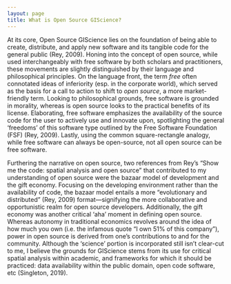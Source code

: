 ```yaml
---
layout: page
title: What is Open Source GIScience?
---
```



At its core, Open Source GIScience lies on the foundation of being able to create, distribute, and apply new software and its tangible code for the general public (Rey, 2009). Honing into the concept of open source, while used interchangeably with free software by both scholars and practitioners, these movements are slightly distinguished by their language and philosophical principles. On the language front, the term *free* often connotated ideas of inferiority (esp. in the corporate world), which served as the basis for a call to action to shift to *open source*, a more market-friendly term. Looking to philosophical grounds, free software is grounded in morality, whereas is open source looks to the practical benefits of its license. Elaborating, free software emphasizes the availability of the source code for the user to actively use and innovate upon, spotlighting the general ‘freedoms’ of this software type outlined by the Free Software Foundation (FSF) (Rey, 2009). Lastly, using the common square-rectangle analogy, while free software can always be open-source, not all open source can be free software. 

Furthering the narrative on open source, two references from Rey’s “Show me the code: spatial analysis and open source” that contributed to my understanding of open source were the bazaar model of development and the gift economy. Focusing on the developing environment rather than the availability of code, the bazaar model entails a more “evolutionary and distributed” (Rey, 2009) format—signifying the more collaborative and opportunistic realm for open source developers. Additionally, the gift economy was another critical ‘aha’ moment in defining open source. Whereas autonomy in traditional economics revolves around the idea of how much you own (i.e. the infamous quote “I own 51% of this company”), power in open source is derived from one’s contributions to and for the community. Although the ‘science’ portion is incorporated still isn’t clear-cut to me, I believe the grounds for GIScience stems from its use for critical spatial analysis within academic, and frameworks for which it should be practiced: data availability within the public domain, open code software, etc (Singleton, 2019). 




